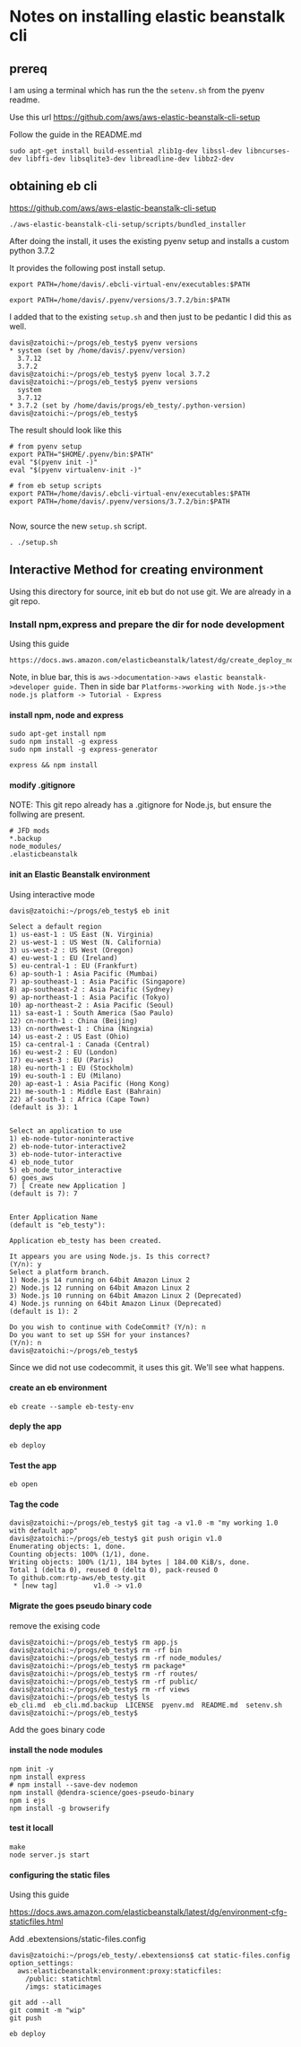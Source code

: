 # Notes on installing elastic beanstalk cli

## prereq
I am using a terminal which has run the the `setenv.sh` from the pyenv readme.


Use this url https://github.com/aws/aws-elastic-beanstalk-cli-setup

Follow the guide in the README.md

```
sudo apt-get install build-essential zlib1g-dev libssl-dev libncurses-dev libffi-dev libsqlite3-dev libreadline-dev libbz2-dev
```



## obtaining eb cli

https://github.com/aws/aws-elastic-beanstalk-cli-setup

```
./aws-elastic-beanstalk-cli-setup/scripts/bundled_installer
```

After doing the install, it uses the existing pyenv setup and installs a custom python 3.7.2 

It provides the following post install setup.

```
export PATH=/home/davis/.ebcli-virtual-env/executables:$PATH

export PATH=/home/davis/.pyenv/versions/3.7.2/bin:$PATH
```

I added that to the existing `setup.sh` and then just to be pedantic I did this as well.

```
davis@zatoichi:~/progs/eb_testy$ pyenv versions
* system (set by /home/davis/.pyenv/version)
  3.7.12
  3.7.2
davis@zatoichi:~/progs/eb_testy$ pyenv local 3.7.2
davis@zatoichi:~/progs/eb_testy$ pyenv versions
  system
  3.7.12
* 3.7.2 (set by /home/davis/progs/eb_testy/.python-version)
davis@zatoichi:~/progs/eb_testy$ 

```

The result should look like this

```
# from pyenv setup
export PATH="$HOME/.pyenv/bin:$PATH"
eval "$(pyenv init -)"
eval "$(pyenv virtualenv-init -)"

# from eb setup scripts
export PATH=/home/davis/.ebcli-virtual-env/executables:$PATH
export PATH=/home/davis/.pyenv/versions/3.7.2/bin:$PATH


```


Now, source the new `setup.sh` script.

```
. ./setup.sh
```


## Interactive Method for creating environment

Using this directory for source, init eb but do not use git.  We are already in a git repo.

### Install npm,express and prepare the dir for node development


Using this guide

```
https://docs.aws.amazon.com/elasticbeanstalk/latest/dg/create_deploy_nodejs_express.html
```
Note, in blue bar, this is `aws->documentation->aws elastic beanstalk->developer guide.`  Then in side bar `Platforms->working with Node.js->the node.js platform -> Tutorial - Express`



#### install npm, node and express

```
sudo apt-get install npm
sudo npm install -g express
sudo npm install -g express-generator
```


```
express && npm install
```

#### modify .gitignore

NOTE: This git repo already has a .gitignore for Node.js, but ensure the follwing are present.


```
# JFD mods
*.backup
node_modules/
.elasticbeanstalk
```

#### init an Elastic Beanstalk environment

Using interactive mode

```
davis@zatoichi:~/progs/eb_testy$ eb init

Select a default region
1) us-east-1 : US East (N. Virginia)
2) us-west-1 : US West (N. California)
3) us-west-2 : US West (Oregon)
4) eu-west-1 : EU (Ireland)
5) eu-central-1 : EU (Frankfurt)
6) ap-south-1 : Asia Pacific (Mumbai)
7) ap-southeast-1 : Asia Pacific (Singapore)
8) ap-southeast-2 : Asia Pacific (Sydney)
9) ap-northeast-1 : Asia Pacific (Tokyo)
10) ap-northeast-2 : Asia Pacific (Seoul)
11) sa-east-1 : South America (Sao Paulo)
12) cn-north-1 : China (Beijing)
13) cn-northwest-1 : China (Ningxia)
14) us-east-2 : US East (Ohio)
15) ca-central-1 : Canada (Central)
16) eu-west-2 : EU (London)
17) eu-west-3 : EU (Paris)
18) eu-north-1 : EU (Stockholm)
19) eu-south-1 : EU (Milano)
20) ap-east-1 : Asia Pacific (Hong Kong)
21) me-south-1 : Middle East (Bahrain)
22) af-south-1 : Africa (Cape Town)
(default is 3): 1


Select an application to use
1) eb-node-tutor-noninteractive
2) eb-node-tutor-interactive2
3) eb-node-tutor-interactive
4) eb_node_tutor
5) eb_node_tutor_interactive
6) goes_aws
7) [ Create new Application ]
(default is 7): 7


Enter Application Name
(default is "eb_testy"):

Application eb_testy has been created.

It appears you are using Node.js. Is this correct?
(Y/n): y
Select a platform branch.
1) Node.js 14 running on 64bit Amazon Linux 2
2) Node.js 12 running on 64bit Amazon Linux 2
3) Node.js 10 running on 64bit Amazon Linux 2 (Deprecated)
4) Node.js running on 64bit Amazon Linux (Deprecated)
(default is 1): 2

Do you wish to continue with CodeCommit? (Y/n): n
Do you want to set up SSH for your instances?
(Y/n): n
davis@zatoichi:~/progs/eb_testy$ 

```

Since we did not use codecommit, it uses this git.  We'll see what happens.

#### create an eb environment

```
eb create --sample eb-testy-env
```


#### deply the app

```
eb deploy
```

#### Test the app

```
eb open
```


#### Tag the code

```
davis@zatoichi:~/progs/eb_testy$ git tag -a v1.0 -m "my working 1.0 with default app"
davis@zatoichi:~/progs/eb_testy$ git push origin v1.0
Enumerating objects: 1, done.
Counting objects: 100% (1/1), done.
Writing objects: 100% (1/1), 184 bytes | 184.00 KiB/s, done.
Total 1 (delta 0), reused 0 (delta 0), pack-reused 0
To github.com:rtp-aws/eb_testy.git
 * [new tag]         v1.0 -> v1.0
```


#### Migrate the goes pseudo binary code

remove the exising code

```
davis@zatoichi:~/progs/eb_testy$ rm app.js 
davis@zatoichi:~/progs/eb_testy$ rm -rf bin
davis@zatoichi:~/progs/eb_testy$ rm -rf node_modules/
davis@zatoichi:~/progs/eb_testy$ rm package*
davis@zatoichi:~/progs/eb_testy$ rm -rf routes/
davis@zatoichi:~/progs/eb_testy$ rm -rf public/
davis@zatoichi:~/progs/eb_testy$ rm -rf views
davis@zatoichi:~/progs/eb_testy$ ls
eb_cli.md  eb_cli.md.backup  LICENSE  pyenv.md  README.md  setenv.sh
davis@zatoichi:~/progs/eb_testy$ 
```




Add the goes binary code

#### install the node modules

```
npm init -y
npm install express
# npm install --save-dev nodemon
npm install @dendra-science/goes-pseudo-binary
npm i ejs
npm install -g browserify
```

#### test it locall

```
make
node server.js start
```


#### configuring the static files

Using this guide

https://docs.aws.amazon.com/elasticbeanstalk/latest/dg/environment-cfg-staticfiles.html


Add .ebextensions/static-files.config

```
davis@zatoichi:~/progs/eb_testy/.ebextensions$ cat static-files.config 
option_settings:
  aws:elasticbeanstalk:environment:proxy:staticfiles:
    /public: statichtml
    /imgs: staticimages
```

```
git add --all
git commit -m "wip"
git push
```

```
eb deploy
```



